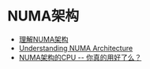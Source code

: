 # NUMA架构
- [理解NUMA架构](https://izsk.me/2022/06/02/System-Understanding-NUMA-Architecture)
- [Understanding NUMA Architecture](https://linuxhint.com/understanding_numa_architecture/)
- [NUMA架构的CPU -- 你真的用好了么？](http://cenalulu.github.io/linux/numa/)
